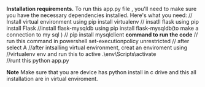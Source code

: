 **Installation requirements.**
To run this app.py file , you'll need to make sure you have the necessary dependencies installed. Here's what you need:
// Install virtual environment using  pip install virtualenv
// insatll flask using pip install Flask 
//install flask-mysqldb using pip install flask-mysqldb(to make a connection to my sql )
// pip install mysqlclient 
**command to run the code**
// run this command in powershell  set-executionpolicy unrestricted // after  select A 
//after intsalling virtual environment, creat an enviroment using //virtualenv env
and run this to active  .\env\Scripts\activate  
//runt this python app.py

**Note**
Make sure that you are device has python install in c drive and this all installation are in virtual enviroment.

